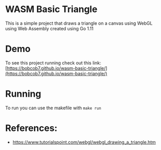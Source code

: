 # WASM Basic Triangle

This is a simple project that draws a triangle on a canvas using WebGL using Web Assembly created using Go 1.11

# Demo
To see this project running check out this link: [https://bobcob7.github.io/wasm-basic-triangle/](https://bobcob7.github.io/wasm-basic-triangle/)

# Running
To run you can use the makefile with `make run`

# References:
- https://www.tutorialspoint.com/webgl/webgl_drawing_a_triangle.htm

